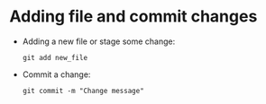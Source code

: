 # Adding file and commit changes

-   Adding a new file or stage some change:

        git add new_file
-   Commit a change:

        git commit -m "Change message"
